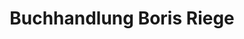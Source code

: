 ---
title: "Buchhandlung Boris Riege"
url: /bad-soden-am-taunus/buchhandlung-boris-riege/
shop: Bücher
---